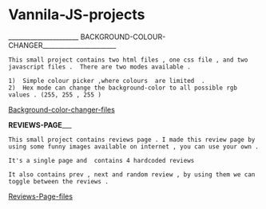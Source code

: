 # Vannila-JS-projects

______________________ BACKGROUND-COLOUR-CHANGER_______________________

    This small project contains two html files , one css file , and two javascript files .  There are two modes available .
    
    1)  Simple colour picker ,where colours  are limited  .
    2)  Hex mode can change the background-color to all possible rgb values . (255, 255 , 255 )
    
   <a href ="https://github.com/karthik-siru/Vannila-JS-projects/tree/main/Bg-changer"> Background-color-changer-files </a>
    
    
 ____________________________REVIEWS-PAGE_______________________________
 
    This small project contains reviews page . I made this review page by using some funny images available on internet , you can use your own . 
    
    It's a single page and  contains 4 hardcoded reviews 
    
    It also contains prev , next and random review , by using them we can toggle between the reviews . 
    
  <a href ="https://github.com/karthik-siru/Vannila-JS-projects/tree/main/Reviews_page"> Reviews-Page-files </a>
    
    
